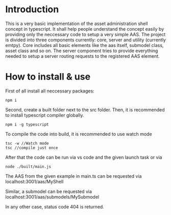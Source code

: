 # Introduction
This is a very basic implementation of the asset administration shell concept in typescript. It shall help people understand the concept easily by providing only the neccessary code to setup a very simple AAS. The project is divided into three components currently: core, server and utility (currently emtpy). Core includes all basic elements like the aas itself, submodel class, asset class and so on. The server component tries to provide everything needed to setup a server routing requests to the registered AAS element. 
# How to install & use

First of all install all neccessary packages:
```
npm i
```
Second, create a built folder next to the src folder.
Then, it is recommended to install typescript compiler globally.
```
npm i -g typescript
```
To compile the code into build, it is recommended to use watch mode
```
tsc -w //Watch mode
tsc //compile just once
```
After that the code can be run via vs code and the given launch task or via
```
node ./built/main.js
```

The AAS from the given example in main.ts can be requested via
localhost:3001/aas/MyShell

Similar, a submodel can be requested via
localhost:3001/aas/submodels/MySubmodel

In any other case, status code 404 is returned.
